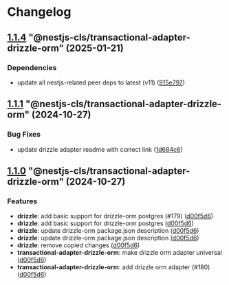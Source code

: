 # Changelog

<!-- MONODEPLOY:BELOW -->

## [1.1.4](https://github.com/Papooch/nestjs-cls/compare/@nestjs-cls/transactional-adapter-drizzle-orm@1.1.3...@nestjs-cls/transactional-adapter-drizzle-orm@1.1.4) "@nestjs-cls/transactional-adapter-drizzle-orm" (2025-01-21)<a name="1.1.4"></a>

### Dependencies

* update all nestjs-related peer deps to latest (v11) ([915e797](https://github.com/Papooch/nestjs-cls/commits/915e797))




## [1.1.1](https://github.com/Papooch/nestjs-cls/compare/@nestjs-cls/transactional-adapter-drizzle-orm@1.1.0...@nestjs-cls/transactional-adapter-drizzle-orm@1.1.1) "@nestjs-cls/transactional-adapter-drizzle-orm" (2024-10-27)<a name="1.1.1"></a>

### Bug Fixes

* update drizzle adapter readme with correct link ([1d684c6](https://github.com/Papooch/nestjs-cls/commits/1d684c6))




## [1.1.0](https://github.com/Papooch/nestjs-cls/compare/@nestjs-cls/transactional-adapter-drizzle-orm@1.0.0...@nestjs-cls/transactional-adapter-drizzle-orm@1.1.0) "@nestjs-cls/transactional-adapter-drizzle-orm" (2024-10-27)<a name="1.1.0"></a>

### Features

* **drizzle**: add basic support for drizzle-orm postgres (#179) ([d00f5d6](https://github.com/Papooch/nestjs-cls/commits/d00f5d6))
* **drizzle**: add basic support for drizzle-orm postgres ([d00f5d6](https://github.com/Papooch/nestjs-cls/commits/d00f5d6))
* **drizzle**: update drizzle-orm package.json description ([d00f5d6](https://github.com/Papooch/nestjs-cls/commits/d00f5d6))
* **drizzle**: update drizzle-orm package.json description ([d00f5d6](https://github.com/Papooch/nestjs-cls/commits/d00f5d6))
* **drizzle**: remove copied changes ([d00f5d6](https://github.com/Papooch/nestjs-cls/commits/d00f5d6))
* **transactional-adapter-drizzle-orm**: make drizzle orm adapter universal ([d00f5d6](https://github.com/Papooch/nestjs-cls/commits/d00f5d6))
* **transactional-adapter-drizzle-orm**: add drizzle orm adapter (#180) ([d00f5d6](https://github.com/Papooch/nestjs-cls/commits/d00f5d6))


